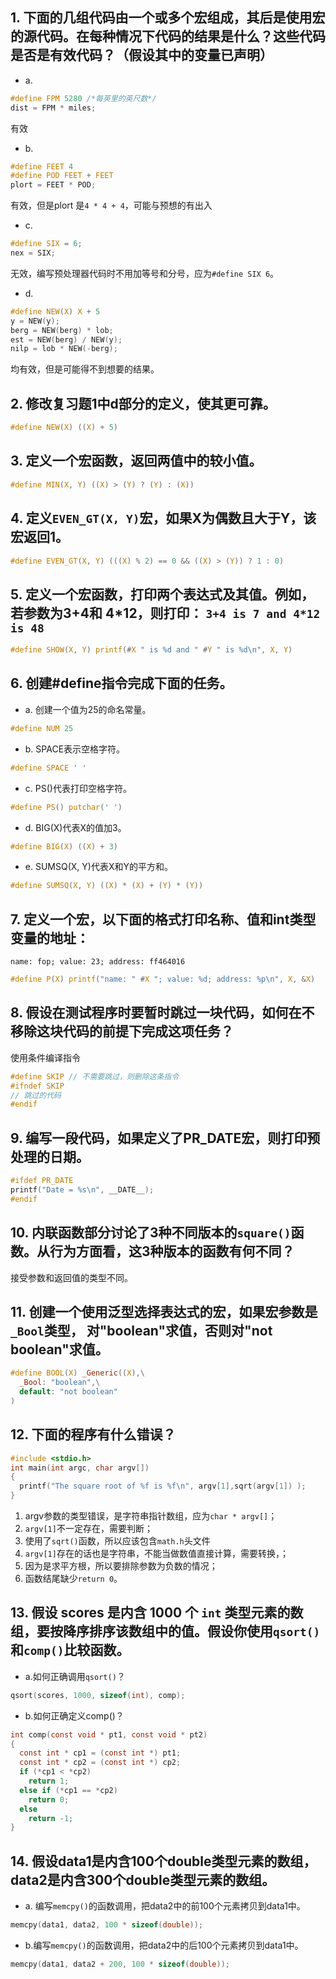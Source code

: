 ## 1. 下面的几组代码由一个或多个宏组成，其后是使用宏的源代码。在每种情况下代码的结果是什么？这些代码是否是有效代码？（假设其中的变量已声明）

- a.

```c
#define FPM 5280 /*每英里的英尺数*/
dist = FPM * miles;
```

有效

- b.

```c
#define FEET 4
#define POD FEET + FEET
plort = FEET * POD;
```

有效，但是plort 是`4 * 4 + 4`，可能与预想的有出入

- c.

```c
#define SIX = 6;
nex = SIX;
```

无效，编写预处理器代码时不用加等号和分号，应为`#define SIX 6`。

- d.

```c
#define NEW(X) X + 5
y = NEW(y);
berg = NEW(berg) * lob;
est = NEW(berg) / NEW(y);
nilp = lob * NEW(-berg);
```

均有效，但是可能得不到想要的结果。

## 2. 修改复习题1中d部分的定义，使其更可靠。

```c
#define NEW(X) ((X) + 5)
```

## 3. 定义一个宏函数，返回两值中的较小值。

```c
#define MIN(X, Y) ((X) > (Y) ? (Y) : (X))
```

## 4. 定义`EVEN_GT(X, Y)`宏，如果X为偶数且大于Y，该宏返回1。

```c
#define EVEN_GT(X, Y) (((X) % 2) == 0 && ((X) > (Y)) ? 1 : 0)
```

## 5. 定义一个宏函数，打印两个表达式及其值。例如，若参数为3+4和 4*12，则打印： `3+4 is 7 and 4*12 is 48`

```c
#define SHOW(X, Y) printf(#X " is %d and " #Y " is %d\n", X, Y)
```

## 6. 创建#define指令完成下面的任务。

- a. 创建一个值为25的命名常量。

```c
#define NUM 25
```

- b. SPACE表示空格字符。

```c
#define SPACE ' '
```

- c. PS()代表打印空格字符。

```c
#define PS() putchar(' ')
```

- d. BIG(X)代表X的值加3。

```c
#define BIG(X) ((X) + 3)
```

- e. SUMSQ(X, Y)代表X和Y的平方和。

```c
#define SUMSQ(X, Y) ((X) * (X) + (Y) * (Y))
```

## 7. 定义一个宏，以下面的格式打印名称、值和int类型变量的地址：

`name: fop; value: 23; address: ff464016`

```c
#define P(X) printf("name: " #X "; value: %d; address: %p\n", X, &X)
```

## 8. 假设在测试程序时要暂时跳过一块代码，如何在不移除这块代码的前提下完成这项任务？

使用条件编译指令

```c
#define SKIP // 不需要跳过，则删除这条指令
#ifndef SKIP
// 跳过的代码
#endif
```

## 9. 编写一段代码，如果定义了PR_DATE宏，则打印预处理的日期。

```c
#ifdef PR_DATE
printf("Date = %s\n", __DATE__);
#endif
```

## 10. 内联函数部分讨论了3种不同版本的`square()`函数。从行为方面看，这3种版本的函数有何不同？

接受参数和返回值的类型不同。

## 11. 创建一个使用泛型选择表达式的宏，如果宏参数是`_Bool`类型， 对"boolean"求值，否则对"not boolean"求值。

```c
#define BOOL(X) _Generic((X),\
  _Bool: "boolean",\
  default: "not boolean"
)
```

## 12. 下面的程序有什么错误？

```c
#include <stdio.h>
int main(int argc, char argv[])
{
  printf("The square root of %f is %f\n", argv[1],sqrt(argv[1]) );
}
```

1. argv参数的类型错误，是字符串指针数组，应为`char * argv[]`；
2. `argv[1]`不一定存在，需要判断；
3. 使用了`sqrt()`函数，所以应该包含`math.h`头文件
4. `argv[1]`存在的话也是字符串，不能当做数值直接计算，需要转换，；
5. 因为是求平方根，所以要排除参数为负数的情况；
6. 函数结尾缺少`return 0`。

## 13. 假设 scores 是内含 1000 个 `int` 类型元素的数组，要按降序排序该数组中的值。假设你使用`qsort()`和`comp()`比较函数。

- a.如何正确调用`qsort()`？

```c
qsort(scores, 1000, sizeof(int), comp);
```

- b.如何正确定义comp()？

```c
int comp(const void * pt1, const void * pt2)
{
  const int * cp1 = (const int *) pt1;
  const int * cp2 = (const int *) cp2;
  if (*cp1 < *cp2)
    return 1;
  else if (*cp1 == *cp2)
    return 0;
  else
    return -1;
}
```

## 14. 假设data1是内含100个double类型元素的数组，data2是内含300个double类型元素的数组。

- a. 编写`memcpy()`的函数调用，把data2中的前100个元素拷贝到data1中。

```c
memcpy(data1, data2, 100 * sizeof(double));
```

- b.编写`memcpy()`的函数调用，把data2中的后100个元素拷贝到data1中。

```c
memcpy(data1, data2 + 200, 100 * sizeof(double));
```
